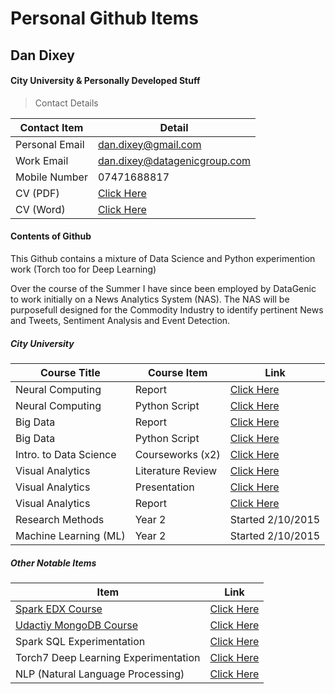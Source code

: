 # Personal Github Items
## Dan Dixey
#### City University & Personally Developed Stuff

> Contact Details

Contact Item | Detail
------------- | -------------
Personal Email | dan.dixey@gmail.com
Work Email | dan.dixey@datagenicgroup.com
Mobile Number | 07471688817
CV (PDF) | [Click Here](https://github.com/dandxy89/CityUniversity2014/blob/master/Daniel_Dixey/Daniel_Dixey_CV.docx?raw=true)
CV (Word) | [Click Here](https://github.com/dandxy89/CityUniversity2014/blob/master/Daniel_Dixey/Daniel_Dixey_CV.pdf)

#### Contents of Github

This Github contains a mixture of Data Science and Python experimention work (Torch too for Deep Learning)

Over the course of the Summer I have since been employed by DataGenic to work initially on a News Analytics System (NAS). The NAS will be purposefull designed for the Commodity Industry to identify pertinent News and Tweets, Sentiment Analysis and Event Detection.

##### City University

Course Title | Course Item | Link
------------- | ------------- | -------------
Neural Computing | Report | [Click Here](https://github.com/dandxy89/CityUniversity2014/blob/master/Neural_Networking/Coursework/INM427_Neural_Computing_Daniel_Dixey_James_Muller.pdf)
Neural Computing | Python Script | [Click Here](https://github.com/dandxy89/CityUniversity2014/blob/master/Neural_Networking/Coursework/Bank_Marketing/Neural_Computing/Python/Neural_Computing_Coursework.py)
Big Data | Report | [Click Here](https://github.com/dandxy89/CityUniversity2014/blob/master/Big_Data/Coursework/Text_Classification_ackf415.pdf)
Big Data | Python Script | [Click Here](https://github.com/dandxy89/CityUniversity2014/blob/master/Big_Data/Coursework/ackf415-Lewes-TextFull.py)
Intro. to Data Science | Courseworks (x2) | [Click Here](https://github.com/dandxy89/CityUniversity2014/tree/master/Introduction_to_Data_Science/Coursework)
Visual Analytics | Literature Review | [Click Here](https://github.com/dandxy89/CityUniversity2014/blob/master/Visual_Analytics/Literature%20Review/Literature_review_28_Feb_2015.pdf)
Visual Analytics | Presentation | [Click Here](https://github.com/dandxy89/CityUniversity2014/blob/master/Visual_Analytics/Presentation/Visual_Analytics_Powerpoint.pdf)
Visual Analytics | Report | [Click Here](https://github.com/dandxy89/CityUniversity2014/blob/master/Visual_Analytics/Visual_Analytics_Report_23_5_2015.docx?raw=true)
Research Methods | Year 2 | Started 2/10/2015
Machine Learning (ML) | Year 2 | Started 2/10/2015

##### Other Notable Items

Item | Link
------------- | -------------
[Spark EDX Course](https://www.edx.org/course/introduction-big-data-apache-spark-uc-berkeleyx-cs100-1x) | [Click Here](https://github.com/dandxy89/CityUniversity2014/tree/master/Spark_Course_EDX)
[Udactiy MongoDB Course](https://www.udacity.com/course/data-wrangling-with-mongodb--ud032) | [Click Here](https://github.com/dandxy89/CityUniversity2014/tree/master/Mongodb_NoSQL/Udacity)
Spark SQL Experimentation | [Click Here](https://github.com/dandxy89/CityUniversity2014/tree/master/Spark_SQL)
Torch7 Deep Learning Experimentation | [Click Here](https://github.com/dandxy89/CityUniversity2014/tree/master/Torch_7_Learning)
NLP (Natural Language Processing) | [Click Here](https://github.com/dandxy89/CityUniversity2014/tree/master/NLP)




